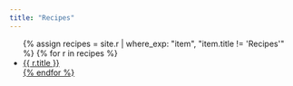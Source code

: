```yaml
---
title: "Recipes"
---
```


<ul class="index">
{% assign recipes = site.r | where_exp: "item", "item.title != 'Recipes'" %}
{% for r in recipes %}
  <li><a href="{{ r.url }}">{{ r.title }}</li>
{% endfor %}
  </ul>
